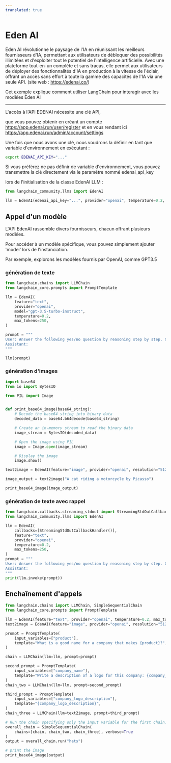 ```yaml
---
translated: true
---
```


# Eden AI

Eden AI révolutionne le paysage de l'IA en réunissant les meilleurs fournisseurs d'IA, permettant aux utilisateurs de débloquer des possibilités illimitées et d'exploiter tout le potentiel de l'intelligence artificielle. Avec une plateforme tout-en-un complète et sans tracas, elle permet aux utilisateurs de déployer des fonctionnalités d'IA en production à la vitesse de l'éclair, offrant un accès sans effort à toute la gamme des capacités de l'IA via une seule API. (site web : https://edenai.co/)

Cet exemple explique comment utiliser LangChain pour interagir avec les modèles Eden AI

-----------------------------------------------------------------------------------

L'accès à l'API EDENAI nécessite une clé API,

que vous pouvez obtenir en créant un compte https://app.edenai.run/user/register et en vous rendant ici https://app.edenai.run/admin/account/settings

Une fois que nous avons une clé, nous voudrons la définir en tant que variable d'environnement en exécutant :

```bash
export EDENAI_API_KEY="..."
```

Si vous préférez ne pas définir de variable d'environnement, vous pouvez transmettre la clé directement via le paramètre nommé edenai_api_key

 lors de l'initialisation de la classe EdenAI LLM :

```python
from langchain_community.llms import EdenAI
```

```python
llm = EdenAI(edenai_api_key="...", provider="openai", temperature=0.2, max_tokens=250)
```

## Appel d'un modèle

L'API EdenAI rassemble divers fournisseurs, chacun offrant plusieurs modèles.

Pour accéder à un modèle spécifique, vous pouvez simplement ajouter 'model' lors de l'instanciation.

Par exemple, explorons les modèles fournis par OpenAI, comme GPT3.5

### génération de texte

```python
from langchain.chains import LLMChain
from langchain_core.prompts import PromptTemplate

llm = EdenAI(
    feature="text",
    provider="openai",
    model="gpt-3.5-turbo-instruct",
    temperature=0.2,
    max_tokens=250,
)

prompt = """
User: Answer the following yes/no question by reasoning step by step. Can a dog drive a car?
Assistant:
"""

llm(prompt)
```

### génération d'images

```python
import base64
from io import BytesIO

from PIL import Image


def print_base64_image(base64_string):
    # Decode the base64 string into binary data
    decoded_data = base64.b64decode(base64_string)

    # Create an in-memory stream to read the binary data
    image_stream = BytesIO(decoded_data)

    # Open the image using PIL
    image = Image.open(image_stream)

    # Display the image
    image.show()
```

```python
text2image = EdenAI(feature="image", provider="openai", resolution="512x512")
```

```python
image_output = text2image("A cat riding a motorcycle by Picasso")
```

```python
print_base64_image(image_output)
```

### génération de texte avec rappel

```python
from langchain.callbacks.streaming_stdout import StreamingStdOutCallbackHandler
from langchain_community.llms import EdenAI

llm = EdenAI(
    callbacks=[StreamingStdOutCallbackHandler()],
    feature="text",
    provider="openai",
    temperature=0.2,
    max_tokens=250,
)
prompt = """
User: Answer the following yes/no question by reasoning step by step. Can a dog drive a car?
Assistant:
"""
print(llm.invoke(prompt))
```

## Enchaînement d'appels

```python
from langchain.chains import LLMChain, SimpleSequentialChain
from langchain_core.prompts import PromptTemplate
```

```python
llm = EdenAI(feature="text", provider="openai", temperature=0.2, max_tokens=250)
text2image = EdenAI(feature="image", provider="openai", resolution="512x512")
```

```python
prompt = PromptTemplate(
    input_variables=["product"],
    template="What is a good name for a company that makes {product}?",
)

chain = LLMChain(llm=llm, prompt=prompt)
```

```python
second_prompt = PromptTemplate(
    input_variables=["company_name"],
    template="Write a description of a logo for this company: {company_name}, the logo should not contain text at all ",
)
chain_two = LLMChain(llm=llm, prompt=second_prompt)
```

```python
third_prompt = PromptTemplate(
    input_variables=["company_logo_description"],
    template="{company_logo_description}",
)
chain_three = LLMChain(llm=text2image, prompt=third_prompt)
```

```python
# Run the chain specifying only the input variable for the first chain.
overall_chain = SimpleSequentialChain(
    chains=[chain, chain_two, chain_three], verbose=True
)
output = overall_chain.run("hats")
```

```python
# print the image
print_base64_image(output)
```
